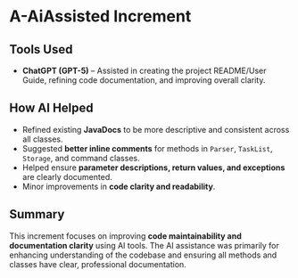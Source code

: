 # A-AiAssisted Increment

## Tools Used
- **ChatGPT (GPT-5)** – Assisted in creating the project README/User Guide, refining code documentation, and improving overall clarity.

## How AI Helped
- Refined existing **JavaDocs** to be more descriptive and consistent across all classes.
- Suggested **better inline comments** for methods in `Parser`, `TaskList`, `Storage`, and command classes.
- Helped ensure **parameter descriptions, return values, and exceptions** are clearly documented.
- Minor improvements in **code clarity and readability**.

## Summary
This increment focuses on improving **code maintainability and documentation clarity** using AI tools. The AI assistance was primarily for enhancing understanding of the codebase and ensuring all methods and classes have clear, professional documentation.
